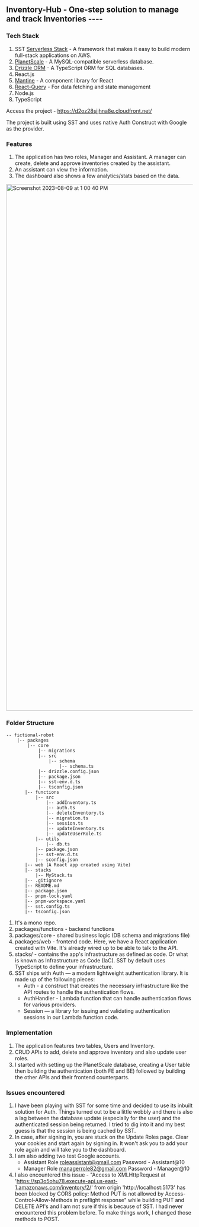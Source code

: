 ## Inventory-Hub - One-step solution to manage and track Inventories ----

### Tech Stack
1. SST [Serverless Stack](https://sst.dev/) - A framework that makes it easy to build modern full-stack applications on AWS.
2. [PlanetScale](https://planetscale.com/) - A MySQL-compatible serverless database.
3. [Drizzle ORM](https://orm.drizzle.team/) - A TypeScript ORM for SQL databases.
4. React.js
5. [Mantine](https://mantine.dev/) - A component library for React
6. [React-Query](https://tanstack.com/query/latest/) - For data fetching and state management
7. Node.js
8. TypeScript

Access the project - https://d2oz28sjjhna8e.cloudfront.net/

The project is built using SST and uses native Auth Construct with Google as the provider.

### Features
1. The application has two roles, Manager and Assistant. A manager can create, delete and approve inventories created by the assistant.
2. An assistant can view the information.
3. The dashboard also shows a few analytics/stats based on the data.
<img width="1420" alt="Screenshot 2023-08-09 at 1 00 40 PM" src="https://github.com/swarna1001/fictional-robot/assets/66565400/7117c636-652d-45de-8c34-213765cbab4b">


### Folder Structure

```
-- fictional-robot
    |-- packages
        |-- core
            |-- migrations
            |-- src
                |-- schema
                    |-- schema.ts
            |-- drizzle.config.json
            |-- package.json
            |-- sst-env.d.ts
            |-- tsconfig.json
       |-- functions
           |-- src
               |-- addInventory.ts
               |-- auth.ts
               |-- deleteInventory.ts
               |-- migration.ts
               |-- session.ts
               |-- updateInventory.ts
               |-- updateUserRole.ts
           |-- utils
               |-- db.ts
           |-- package.json
           |-- sst-env.d.ts
           |-- sconfig.json
       |-- web (A React app created using Vite)
       |-- stacks
           |-- MyStack.ts
       |-- .gitignore
       |-- README.md
       |-- package.json
       |-- pnpm-lock.yaml
       |-- pnpm-workspace.yaml
       |-- sst.config.ts
       |-- tsconfig.json  
```
1. It's a mono repo.
2. packages/functions - backend functions
3. packages/core - shared business logic (DB schema and migrations file)
4. packages/web - frontend code. Here, we have a React application created with Vite. It's already wired up to be able to talk to the API.
5. stacks/ - contains the app's infrastructure as defined as code. Or what is known as Infrastructure as Code (IaC). SST by default uses TypeScript to define your infrastructure.
6. SST ships with Auth — a modern lightweight authentication library. It is made up of the following pieces:
   - Auth - a construct that creates the necessary infrastructure like the API routes to handle the authentication flows.
   - AuthHandler -  Lambda function that can handle authentication flows for various providers. 
   - Session — a library for issuing and validating authentication sessions in our Lambda function code.

### Implementation
1. The application features two tables, Users and Inventory.
2. CRUD APIs to add, delete and approve inventory and also update user roles.
3. I started with setting up the PlanetScale database, creating a User table then building the authentication (both FE and BE) followed by building the other APIs and their frontend counterparts.

### Issues encountered
1. I have been playing with SST for some time and decided to use its inbuilt solution for Auth. Things turned out to be a little wobbly and there is also a lag between the database update (especially for the user) and the authenticated session being returned. I tried to dig into it and my best guess is that the session is being cached by SST.
2. In case, after signing in, you are stuck on the Update Roles page. Clear your cookies and start again by signing in. It won't ask you to add your role again and will take you to the dashboard.
3. I am also adding two test Google accounts.
   - Assistant Role
     roleassistant@gmail.com
     Password - Assistant@10
   - Manager Role
     managerrole82@gmail.com
     Password - Manager@10
4. I also encountered this issue - "Access to XMLHttpRequest at 'https://sp3o5ohu78.execute-api.us-east-1.amazonaws.com/inventory/2/' from origin 'http://localhost:5173' has been blocked by CORS policy: Method PUT is not allowed by Access-Control-Allow-Methods in preflight response" while building PUT and DELETE API's and I am not sure if this is because of SST. I had never encountered this problem before. To make things work, I changed those methods to POST.


